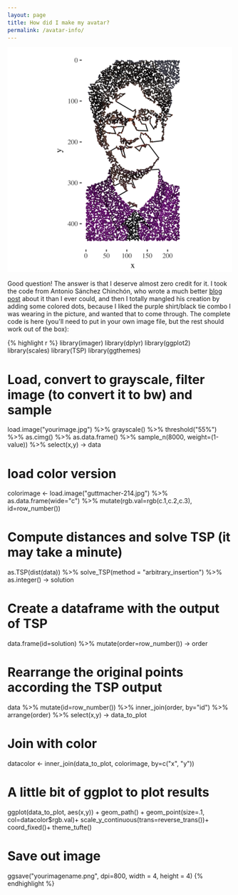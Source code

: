 ```yaml
---
layout: page
title: How did I make my avatar?
permalink: /avatar-info/
---
```


![](https://github.com/imaddowzimet/imaddowzimet.github.io/raw/master/images/headerimage.png)


Good question! The answer is that I deserve almost zero credit for it. I took the code from Antonio Sánchez Chinchón, who wrote a much better [blog post](https://fronkonstin.com/2018/04/04/the-travelling-salesman-portrait/) about it than I ever could, and then I totally mangled his creation by adding some colored dots, because I liked the purple shirt/black tie combo I was wearing in the picture, and wanted that to come through.  The complete code is here (you'll need to put in your own image file, but the rest should work out of the box):


{% highlight r %}
library(imager)
library(dplyr)
library(ggplot2)
library(scales)
library(TSP)
library(ggthemes)

# Load, convert to grayscale, filter image (to convert it to bw) and sample
load.image("yourimage.jpg") %>% 
  grayscale() %>%
  threshold("55%") %>% 
  as.cimg() %>% 
  as.data.frame()  %>% 
  sample_n(8000, weight=(1-value)) %>% 
  select(x,y) -> data

# load color version
colorimage <- load.image("guttmacher-214.jpg") %>% 
  as.data.frame(wide="c") %>% mutate(rgb.val=rgb(c.1,c.2,c.3), id=row_number())
  
# Compute distances and solve TSP (it may take a minute)
as.TSP(dist(data)) %>% 
  solve_TSP(method = "arbitrary_insertion") %>% 
  as.integer() -> solution

# Create a dataframe with the output of TSP
data.frame(id=solution) %>% 
  mutate(order=row_number()) -> order

# Rearrange the original points according the TSP output
data %>% 
  mutate(id=row_number()) %>% 
  inner_join(order, by="id") %>% arrange(order) %>% 
  select(x,y) -> data_to_plot

# Join with color
datacolor <- inner_join(data_to_plot, colorimage, by=c("x", "y"))

# A little bit of ggplot to plot results
ggplot(data_to_plot, aes(x,y)) +
  geom_path() + geom_point(size=.1, col=datacolor$rgb.val)+
  scale_y_continuous(trans=reverse_trans())+
  coord_fixed()+
  theme_tufte()

# Save out image
ggsave("yourimagename.png", dpi=800, width = 4, height = 4)
{% endhighlight %}

